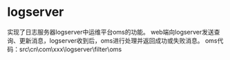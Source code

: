 # logserver
实现了日志服务器logserver中运维平台oms的功能。
web端向logserver发送查询、更新消息，logserver收到后，oms进行处理并返回成功或失败消息。
oms代码：src\cn\com\xxx\logserver\filter\oms